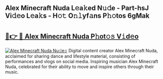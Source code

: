 ## Alex Minecraft Nuda L𝚎a𝚔ed N𝚞𝚍e - Part-hsJ Vi𝚍𝚎o L𝚎a𝚔s - H𝚘𝚝 O𝚗𝚕yf𝚊ns P𝚑𝚘tos 6gMak

# <h2><a href="http://kf0e5i.oniu.top/?m=Alex+Minecraft+Nuda">🔗👉 🔴 Alex Minecraft Nuda P𝚑ot𝚘𝚜 V𝚒d𝚎o</a></h2>

[![Alex Minecraft Nuda Nu𝚍e𝚜](https://i.imgur.com/0qMVB7G.gif)](http://kf0e5i.oniu.top/?m=Alex+Minecraft+Nuda)
Digital content creator Alex Minecraft Nuda, acclaimed for sharing dance and lifestyle material, consisting of performances and vlogs on social media. Inspiring musician Alex Minecraft Nuda, celebrated for their ability to move and inspire others through their music.  
